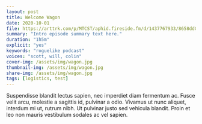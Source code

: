 ```yaml
---
layout: post
title: Welcome Wagon
date: 2020-10-01
file: https://arttrk.com/p/MTCST/aphid.fireside.fm/d/1437767933/8658dd0c-baa7-4412-9466-918650a0013d/0dfd4a8d-03e5-48e0-9536-14ef8fb1d62b.mp3
summary: "Intro episode summary text here."
duration: "1h5m"
explicit: "yes"
keywords: "roguelike podcast"
voices: "scott, will, colin"
cover-img: /assets/img/wagon.jpg
thumbnail-img: /assets/img/wagon.jpg
share-img: /assets/img/wagon.jpg
tags: [logistics, test]
---
```






Suspendisse blandit lectus sapien, nec imperdiet diam fermentum ac. Fusce velit arcu, molestie a sagittis id, pulvinar a odio. Vivamus ut nunc aliquet, interdum mi ut, rutrum nibh. Ut pulvinar justo sed vehicula blandit. Proin et leo non mauris vestibulum sodales ac vel sapien. 
